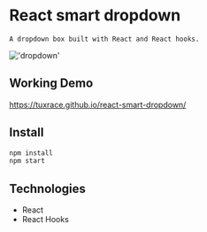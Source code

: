 # React smart dropdown
    A dropdown box built with React and React hooks.

!['dropdown']('./smart-dropdown.gif')

## Working Demo
https://tuxrace.github.io/react-smart-dropdown/

## Install

```bash
npm install
npm start
```

## Technologies
 - React
 - React Hooks
